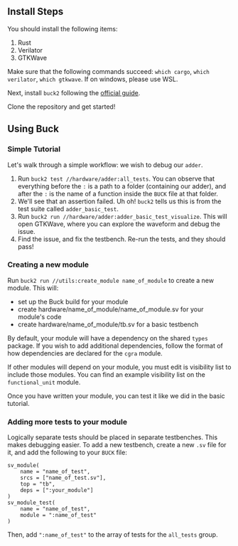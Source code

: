 ## Install Steps

You should install the following items:

1. Rust
2. Verilator
3. GTKWave

Make sure that the following commands succeed: `which cargo`, `which verilator`, `which gtkwave`. If on windows, please use WSL.

Next, install `buck2` following the [official guide](https://buck2.build/docs/getting_started/).

Clone the repository and get started!

## Using Buck

### Simple Tutorial

Let's walk through a simple workflow: we wish to debug our `adder`.

1. Run `buck2 test //hardware/adder:all_tests`. You can observe that everything before the `:` is a path to a folder (containing our adder), and after the `:` is the name of a function inside the `BUCK` file at that folder.
2. We'll see that an assertion failed. Uh oh! `buck2` tells us this is from the test suite called `adder_basic_test`.
3. Run `buck2 run //hardware/adder:adder_basic_test_visualize`. This will open GTKWave, where you can explore the waveform and debug the issue.
4. Find the issue, and fix the testbench. Re-run the tests, and they should pass!

### Creating a new module

Run `buck2 run //utils:create_module name_of_module` to create a new module. This will:

-   set up the Buck build for your module
-   create hardware/name_of_module/name_of_module.sv for your module's code
-   create hardware/name_of_module/tb.sv for a basic testbench

By default, your module will have a dependency on the shared `types` package. If you wish to add additional dependencies, follow the format of how dependencies are declared for the `cgra` module.

If other modules will depend on your module, you must edit is visibility list to include those modules. You can find an example visibility list on the `functional_unit` module.

Once you have written your module, you can test it like we did in the basic tutorial.

### Adding more tests to your module

Logically separate tests should be placed in separate testbenches. This makes debugging easier. To add a new testbench, create a new `.sv` file for it, and add the following to your `BUCK` file:

```
sv_module(
    name = "name_of_test",
    srcs = ["name_of_test.sv"],
    top = "tb",
    deps = [":your_module"]
)
sv_module_test(
    name = "name_of_test",
    module = ":name_of_test"
)
```

Then, add `":name_of_test"` to the array of tests for the `all_tests` group.
